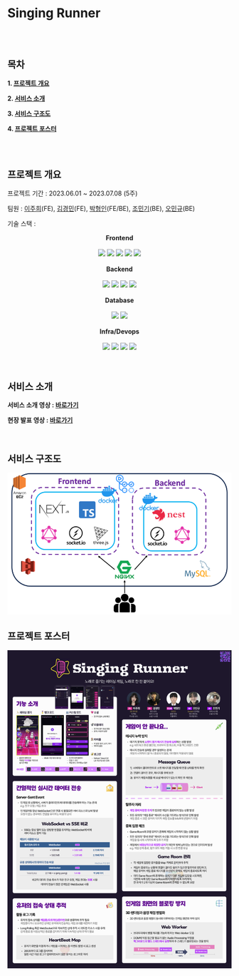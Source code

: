 # Singing Runner

<!-- PROJECT LOGO -->
<br/>
<div align="center">
	<img>
</div>


<!-- TABLE OF CONTENTS -->
## 목차

**1. [프로젝트 개요](#SingingRunner)**

**2. [서비스 소개](#Intro)**

**3. [서비스 구조도](#Arch)**

**4. [프로젝트 포스터](#Poster)**

<br/>
<br/>

<!-- ABOUT THE PROJECT-->

<a name="SingingRunner"></a>
## 프로젝트 개요
프로젝트 기간 : 2023.06.01 ~ 2023.07.08 (5주)

팀원 : [이주희](https://github.com/e-juhee)(FE), [김경민](https://github.com/KoziKim)(FE), [박형인](https://github.com/Hin1209)(FE/BE), [조민기](https://github.com/camel0000)(BE), [오민규](https://github.com/Recordum)(BE)

기술 스택 : 
<div align="center">
<strong>Frontend</strong>
</div>

<br/>

<div display="flex" align="center" flex-direction="column">
<img src="https://img.shields.io/badge/Next.js-000000?style=for-the-badge&logo=Next.js&logoColor=FFFFFF"/>
<img src="https://img.shields.io/badge/Socket.io-010101?style=for-the-badge&logo=Socket.io&logoColor=FFFFFF"/>
<img src="https://img.shields.io/badge/Graphql-E10098?style=for-the-badge&logo=Graphql&logoColor=FFFFFF"/>
<img src="https://img.shields.io/badge/TyepScript-3178C6?style=for-the-badge&logo=TypeScript&logoColor=FFFFFF"/>
<img src="https://img.shields.io/badge/Three.js-000000?style=for-the-badge&logo=Three.js&logoColor=FFFFFF"/>
</div>

<br/>

<div align="center">
<strong>Backend</strong>
</div>

<br/>

<div display="flex" align="center" flex-direction="column">
<img src="https://img.shields.io/badge/TyepScript-3178C6?style=for-the-badge&logo=TypeScript&logoColor=FFFFFF"/>
<img src="https://img.shields.io/badge/Graphql-E10098?style=for-the-badge&logo=Graphql&logoColor=FFFFFF"/>
<img src="https://img.shields.io/badge/Socket.io-010101?style=for-the-badge&logo=Socket.io&logoColor=FFFFFF"/>
<img src="https://img.shields.io/badge/Nest.js-E0234E?style=for-the-badge&logo=NestJS&logoColor=FFFFFF"/>
</div>

<br/>

<div align="center">
<strong>Database</strong>
</div>

<br/>

<div display="flex" align="center" flex-direction="column">
<img src="https://img.shields.io/badge/Amazon S3-569A31?style=for-the-badge&logo=Amazon S3&logoColor=FFFFFF"/>
<img src="https://img.shields.io/badge/MySQL-4479A1?style=for-the-badge&logo=MySQL&logoColor=FFFFFF"/>
</div>

<br/>

<div align="center">
<strong>Infra/Devops</strong>
</div>

<br/>

<div display="flex" align="center" flex-direction="column">
<img src="https://img.shields.io/badge/Github Actions-2088FF?style=for-the-badge&logo=Github Actions&logoColor=FFFFFF"/>
<img src="https://img.shields.io/badge/Docker-2496ED?style=for-the-badge&logo=Docker&logoColor=FFFFFF"/>
<img src="https://img.shields.io/badge/Nginx-009639?style=for-the-badge&logo=NGINX&logoColor=FFFFFF"/>
<img src="https://img.shields.io/badge/Amazon EC2-FF9900?style=for-the-badge&logo=Amazon EC2&logoColor=FFFFFF"/>

</div>

<br/>
<br/>

<a name="Intro"></a>
## 서비스 소개
**서비스 소개 영상 : [바로가기](https://www.youtube.com/watch?v=WA2qPHJn1z8)**

**현장 발표 영상 : [바로가기](https://www.youtube.com/watch?v=_YiVBs4rrZ4&t=2s)**

<br/>

<a name="Arch"></a>
## 서비스 구조도

![image](https://github.com/SingingRunner/.github/blob/main/profile/Arch-Singing-Runner.png?raw=true)
<br/>

<a name="Poster"></a>
## 프로젝트 포스터
![image](https://github.com/SingingRunner/.github/blob/main/profile/%E1%84%82%E1%85%A1%E1%84%86%E1%85%A1%E1%86%AB%E1%84%86%E1%85%AE_singingrunner_poster.png?raw=true)
